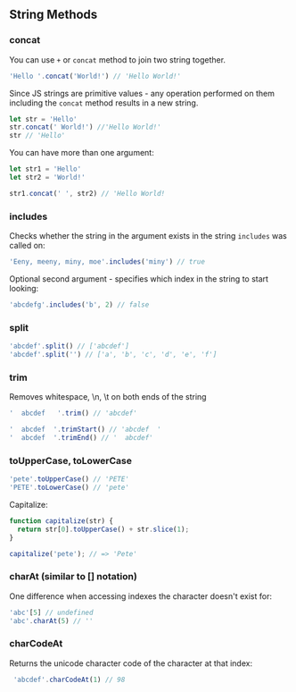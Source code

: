 

## String Methods


### concat

You can use `+` or `concat` method to join two string together.

```javascript
'Hello '.concat('World!') // 'Hello World!'
```

Since JS strings are primitive values - any operation performed on them including the `concat` method results in a new string. 

```javascript
let str = 'Hello'
str.concat(' World!') //'Hello World!'
str // 'Hello'
```

You can have more than one argument:

```javascript
let str1 = 'Hello'
let str2 = 'World!'

str1.concat(' ', str2) // 'Hello World!
```

### includes

Checks whether the string in the argument exists in the string `includes` was called on:

```javascript
'Eeny, meeny, miny, moe'.includes('miny') // true
```

Optional second argument - specifies which index in the string to start looking:

```javascript
'abcdefg'.includes('b', 2) // false
```

### split

```javascript
'abcdef'.split() // ['abcdef']
'abcdef'.split('') // ['a', 'b', 'c', 'd', 'e', 'f']
```

### trim

Removes whitespace, \n, \t on both ends of the string

```javascript
'  abcdef   '.trim() // 'abcdef'
```

```javascript
'  abcdef  '.trimStart() // 'abcdef  '
'  abcdef  '.trimEnd() // '  abcdef'
```

### toUpperCase, toLowerCase

```javascript
'pete'.toUpperCase() // 'PETE'
'PETE'.toLowerCase() // 'pete'
```

Capitalize:

```javascript
function capitalize(str) {
  return str[0].toUpperCase() + str.slice(1);
}

capitalize('pete'); // => 'Pete'
```

### charAt (similar to [] notation)

One difference when accessing indexes the character doesn't exist for:

```javascript
'abc'[5] // undefined
'abc'.charAt(5) // ''
```

### charCodeAt

Returns the unicode character code of the character at that index:

```javascript
 'abcdef'.charCodeAt(1) // 98
```